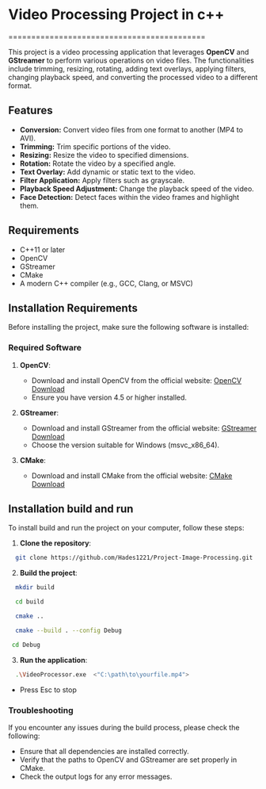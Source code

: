 # Video Processing Project in c++
===========================================

This project is a video processing application that leverages **OpenCV** and **GStreamer** to perform various operations on video files. The functionalities include trimming, resizing, rotating, adding text overlays, applying filters, changing playback speed, and converting the processed video to a different format.

## Features

- **Conversion:** Convert video files from one format to another (MP4 to AVI).
- **Trimming:** Trim specific portions of the video.
- **Resizing:** Resize the video to specified dimensions.
- **Rotation:** Rotate the video by a specified angle.
- **Text Overlay:** Add dynamic or static text to the video.
- **Filter Application:** Apply filters such as grayscale.
- **Playback Speed Adjustment:** Change the playback speed of the video.
- **Face Detection:** Detect faces within the video frames and highlight them.

## Requirements

- C++11 or later
- OpenCV
- GStreamer
- CMake
- A modern C++ compiler (e.g., GCC, Clang, or MSVC)

## Installation Requirements
Before installing the project, make sure the following software is installed:

### Required Software
1. **OpenCV**:
   - Download and install OpenCV from the official website: [OpenCV Download](https://opencv.org/releases/)
   - Ensure you have version 4.5 or higher installed.

2. **GStreamer**:
   - Download and install GStreamer from the official website: [GStreamer Download](https://gstreamer.freedesktop.org/download/)
   - Choose the version suitable for Windows (msvc_x86_64).

3. **CMake**:
   - Download and install CMake from the official website: [CMake Download](https://cmake.org/download/)

## Installation build and run
To install build and run the project on your computer, follow these steps:

1. **Clone the repository**:
 ```bash
   git clone https://github.com/Hades1221/Project-Image-Processing.git
 ```

2. **Build the project**:
 ```bash
   mkdir build
 ``` 
 ```bash
   cd build
 ```
 ```bash
   cmake ..
 ```
 ```bash
   cmake --build . --config Debug
 ```
  ```bash
   cd Debug
 ```
3. **Run the application**:
 ```bash
   .\VideoProcessor.exe  <"C:\path\to\yourfile.mp4"> 
 ```

  - Press Esc to stop



### Troubleshooting
If you encounter any issues during the build process, please check the following:
- Ensure that all dependencies are installed correctly.
- Verify that the paths to OpenCV and GStreamer are set properly in CMake.
- Check the output logs for any error messages.
